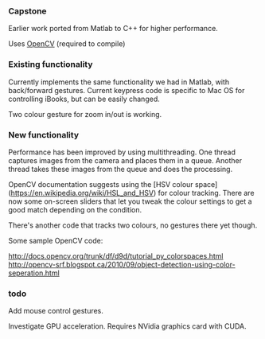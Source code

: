 ### Capstone

Earlier work ported from Matlab to C++ for higher performance.

Uses [OpenCV](http://opencv.org) (required to compile)

### Existing functionality

Currently implements the same functionality we had in Matlab, with back/forward gestures. Current keypress code is specific to Mac OS for controlling iBooks, but can be easily changed.

Two colour gesture for zoom in/out is working.

### New functionality

Performance has been improved by using multithreading. One thread captures images from the camera and places them in a queue. Another thread takes these images from the queue and does the processing.

OpenCV documentation suggests using the [HSV colour space] (https://en.wikipedia.org/wiki/HSL_and_HSV) for colour tracking. There are now some on-screen sliders that let you tweak the colour settings to get a good match depending on the condition.

There's another code that tracks two colours, no gestures there yet though.

Some sample OpenCV code:

http://docs.opencv.org/trunk/df/d9d/tutorial_py_colorspaces.html
http://opencv-srf.blogspot.ca/2010/09/object-detection-using-color-seperation.html

### todo

Add mouse control gestures.

Investigate GPU acceleration. Requires NVidia graphics card with CUDA.

